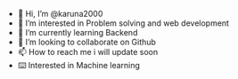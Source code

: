 - 👋 Hi, I’m @karuna2000
- 👀 I’m interested in Problem solving and web development
- 🌱 I’m currently learning Backend
- 💞️ I’m looking to collaborate on Github
- 📫 How to reach me  i will update soon
- ⌨️ Interested in Machine learning 

<!---
karuna2000/karuna2000 is a ✨ special ✨ repository because its `README.md` (this file) appears on your GitHub profile.
You can click the Preview link to take a look at your changes.
--->
